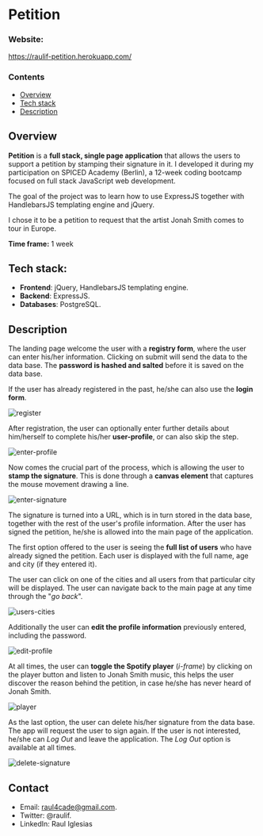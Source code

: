 # Petition

### Website: 

https://raulif-petition.herokuapp.com/



### Contents

* [Overview](#overview)
* [Tech stack](#tech-stack)
* [Description](#description)




## Overview

**Petition** is a **full stack, single page application** that allows the users to support a petition by stamping their signature in it. I developed it during my participation on SPICED Academy (Berlin), a 12-week coding bootcamp focused on full stack JavaScript web development.

The goal of the project was to learn how to use ExpressJS together with HandlebarsJS templating engine and jQuery.

I chose it to be a petition to request that the artist Jonah Smith comes to tour in Europe.

**Time frame:** 1 week



## Tech stack:

- **Frontend**: jQuery, HandlebarsJS templating engine.
- **Backend**: ExpressJS.
- **Databases**: PostgreSQL.




## Description

The landing page welcome the user with a **registry form**, where the user can enter his/her information. Clicking on submit will send the data to the data base. The **password is hashed and salted** before it is saved on the data base.

If the user has already registered in the past, he/she can also use the **login form**.

![register](/Users/rauliglesias/Documents/Dev/petition/public/images/register.gif)



After registration, the user can optionally enter further details about him/herself to complete his/her **user-profile**, or can also skip the step.

![enter-profile](/Users/rauliglesias/Documents/Dev/petition/public/images/enter-profile.gif)



Now comes the crucial part of the process, which is allowing the user to **stamp the signature**. This is done through a **canvas element** that captures the mouse movement drawing a line.

![enter-signature](/Users/rauliglesias/Documents/Dev/petition/public/images/enter-signature.gif)



The signature is turned into a URL, which is in turn stored in the data base, together with the rest of the user's profile information. After the user has signed the petition, he/she is allowed into the main page of the application. 

The first option offered to the user is seeing the **full list of users** who have already signed the petition. Each user is displayed with the full name, age and city (if they entered it).

The user can click on one of the cities and all users from that particular city will be displayed. The user can navigate back to the main page at any time through the "*go back*".

![users-cities](/Users/rauliglesias/Documents/Dev/petition/public/images/users-cities.gif)



Additionally the user can **edit the profile information** previously entered, including the password.

![edit-profile](/Users/rauliglesias/Documents/Dev/petition/public/images/edit-profile.gif)



At all times, the user can **toggle the Spotify player** (*i-frame*) by clicking on the player button and listen to Jonah Smith music, this helps the user discover the reason behind the petition, in case he/she has never heard of Jonah Smith.

![player](/Users/rauliglesias/Documents/Dev/petition/public/images/player.gif)



As the last option, the user can delete his/her signature from the data base. The app will request the user to sign again. If the user is not interested, he/she can *Log Out* and leave the application. The *Log Out* option is available at all times.

![delete-signature](/Users/rauliglesias/Documents/Dev/petition/public/images/delete-signature.gif)



## Contact

- Email: raul4cade@gmail.com.
- Twitter: @raulif.
- LinkedIn: Raul Iglesias
